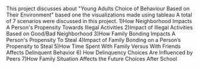 This project discusses about "Young Adults Choice of Behaviour Based on Their Environment" based one the visualizations made using tableau
A total of 7 scenarios were discussed in this project.
1)How Neighborhood Impacts A Person's Propensity Towards Illegal Activities
2)Impact of Illegal Activities Based on Good/Bad Neighborhood
3)How Family Bonding Impacts A Person's Propensity To Steal
4)Impact of Family Bonding on a Person’s Propensity to Steal
5)How Time Spent With Family Versus With Friends Affects Delinquent Behavior
6) How Delinquency Choices Are Influenced by Peers
7)How Family Situation Affects the Future Choices After School 

